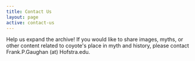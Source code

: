 ```yaml
---
title: Contact Us
layout: page
active: contact-us
---
```


Help us expand the archive! If you would like to share images, myths, or other content related to coyote's place in myth and history, please contact Frank.P.Gaughan (at) Hofstra.edu. 
